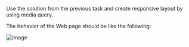 Use the solution from the previous task and create responsive layout by using media query.

The behavior of the Web page should be like the following:

![image](https://github.com/nsinorov/SoftUniMainPath/assets/45227327/d4ffd60d-10fb-413b-9511-12d2dd8cbea0)
